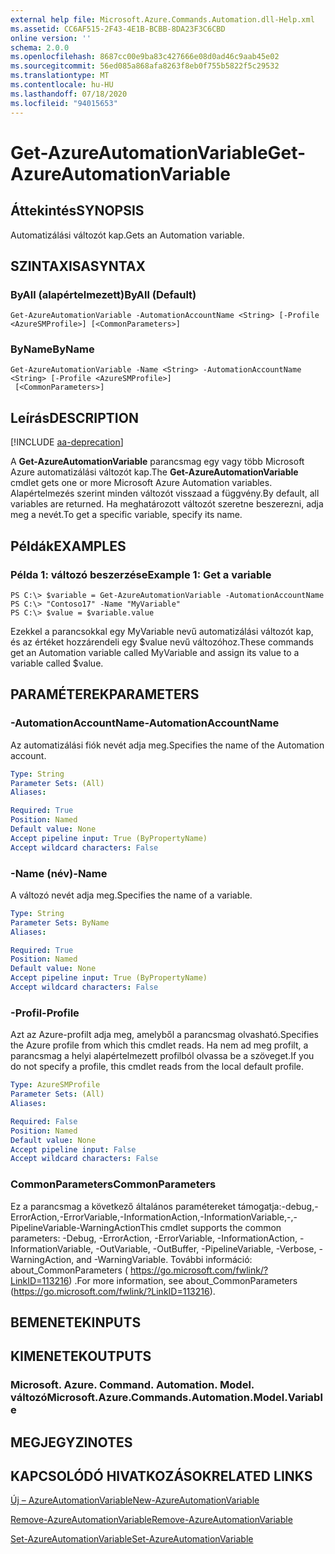 ```yaml
---
external help file: Microsoft.Azure.Commands.Automation.dll-Help.xml
ms.assetid: CC6AF515-2F43-4E1B-BCBB-8DA23F3C6CBD
online version: ''
schema: 2.0.0
ms.openlocfilehash: 8687cc00e9ba83c427666e08d0ad46c9aab45e02
ms.sourcegitcommit: 56ed085a868afa8263f8eb0f755b5822f5c29532
ms.translationtype: MT
ms.contentlocale: hu-HU
ms.lasthandoff: 07/18/2020
ms.locfileid: "94015653"
---
```

# <span data-ttu-id="9a101-101">Get-AzureAutomationVariable</span><span class="sxs-lookup"><span data-stu-id="9a101-101">Get-AzureAutomationVariable</span></span>

## <span data-ttu-id="9a101-102">Áttekintés</span><span class="sxs-lookup"><span data-stu-id="9a101-102">SYNOPSIS</span></span>

<span data-ttu-id="9a101-103">Automatizálási változót kap.</span><span class="sxs-lookup"><span data-stu-id="9a101-103">Gets an Automation variable.</span></span>

## <span data-ttu-id="9a101-104">SZINTAXISA</span><span class="sxs-lookup"><span data-stu-id="9a101-104">SYNTAX</span></span>

### <span data-ttu-id="9a101-105">ByAll (alapértelmezett)</span><span class="sxs-lookup"><span data-stu-id="9a101-105">ByAll (Default)</span></span>
```
Get-AzureAutomationVariable -AutomationAccountName <String> [-Profile <AzureSMProfile>] [<CommonParameters>]
```

### <span data-ttu-id="9a101-106">ByName</span><span class="sxs-lookup"><span data-stu-id="9a101-106">ByName</span></span>
```
Get-AzureAutomationVariable -Name <String> -AutomationAccountName <String> [-Profile <AzureSMProfile>]
 [<CommonParameters>]
```

## <span data-ttu-id="9a101-107">Leírás</span><span class="sxs-lookup"><span data-stu-id="9a101-107">DESCRIPTION</span></span>

[!INCLUDE [aa-deprecation](../include/aa-deprecation.md)]

<span data-ttu-id="9a101-108">A **Get-AzureAutomationVariable** parancsmag egy vagy több Microsoft Azure automatizálási változót kap.</span><span class="sxs-lookup"><span data-stu-id="9a101-108">The **Get-AzureAutomationVariable** cmdlet gets one or more Microsoft Azure Automation variables.</span></span>
<span data-ttu-id="9a101-109">Alapértelmezés szerint minden változót visszaad a függvény.</span><span class="sxs-lookup"><span data-stu-id="9a101-109">By default, all variables are returned.</span></span>
<span data-ttu-id="9a101-110">Ha meghatározott változót szeretne beszerezni, adja meg a nevét.</span><span class="sxs-lookup"><span data-stu-id="9a101-110">To get a specific variable, specify its name.</span></span>

## <span data-ttu-id="9a101-111">Példák</span><span class="sxs-lookup"><span data-stu-id="9a101-111">EXAMPLES</span></span>

### <span data-ttu-id="9a101-112">Példa 1: változó beszerzése</span><span class="sxs-lookup"><span data-stu-id="9a101-112">Example 1: Get a variable</span></span>
```
PS C:\> $variable = Get-AzureAutomationVariable -AutomationAccountName
PS C:\> "Contoso17" -Name "MyVariable"
PS C:\> $value = $variable.value
```

<span data-ttu-id="9a101-113">Ezekkel a parancsokkal egy MyVariable nevű automatizálási változót kap, és az értéket hozzárendeli egy $value nevű változóhoz.</span><span class="sxs-lookup"><span data-stu-id="9a101-113">These commands get an Automation variable called MyVariable and assign its value to a variable called $value.</span></span>

## <span data-ttu-id="9a101-114">PARAMÉTEREK</span><span class="sxs-lookup"><span data-stu-id="9a101-114">PARAMETERS</span></span>

### <span data-ttu-id="9a101-115">-AutomationAccountName</span><span class="sxs-lookup"><span data-stu-id="9a101-115">-AutomationAccountName</span></span>
<span data-ttu-id="9a101-116">Az automatizálási fiók nevét adja meg.</span><span class="sxs-lookup"><span data-stu-id="9a101-116">Specifies the name of the Automation account.</span></span>

```yaml
Type: String
Parameter Sets: (All)
Aliases: 

Required: True
Position: Named
Default value: None
Accept pipeline input: True (ByPropertyName)
Accept wildcard characters: False
```

### <span data-ttu-id="9a101-117">-Name (név)</span><span class="sxs-lookup"><span data-stu-id="9a101-117">-Name</span></span>
<span data-ttu-id="9a101-118">A változó nevét adja meg.</span><span class="sxs-lookup"><span data-stu-id="9a101-118">Specifies the name of a variable.</span></span>

```yaml
Type: String
Parameter Sets: ByName
Aliases: 

Required: True
Position: Named
Default value: None
Accept pipeline input: True (ByPropertyName)
Accept wildcard characters: False
```

### <span data-ttu-id="9a101-119">-Profil</span><span class="sxs-lookup"><span data-stu-id="9a101-119">-Profile</span></span>
<span data-ttu-id="9a101-120">Azt az Azure-profilt adja meg, amelyből a parancsmag olvasható.</span><span class="sxs-lookup"><span data-stu-id="9a101-120">Specifies the Azure profile from which this cmdlet reads.</span></span>
<span data-ttu-id="9a101-121">Ha nem ad meg profilt, a parancsmag a helyi alapértelmezett profilból olvassa be a szöveget.</span><span class="sxs-lookup"><span data-stu-id="9a101-121">If you do not specify a profile, this cmdlet reads from the local default profile.</span></span>

```yaml
Type: AzureSMProfile
Parameter Sets: (All)
Aliases: 

Required: False
Position: Named
Default value: None
Accept pipeline input: False
Accept wildcard characters: False
```

### <span data-ttu-id="9a101-122">CommonParameters</span><span class="sxs-lookup"><span data-stu-id="9a101-122">CommonParameters</span></span>
<span data-ttu-id="9a101-123">Ez a parancsmag a következő általános paramétereket támogatja:-debug,-ErrorAction,-ErrorVariable,-InformationAction,-InformationVariable,-,-PipelineVariable-WarningAction</span><span class="sxs-lookup"><span data-stu-id="9a101-123">This cmdlet supports the common parameters: -Debug, -ErrorAction, -ErrorVariable, -InformationAction, -InformationVariable, -OutVariable, -OutBuffer, -PipelineVariable, -Verbose, -WarningAction, and -WarningVariable.</span></span> <span data-ttu-id="9a101-124">További információ: about_CommonParameters ( https://go.microsoft.com/fwlink/?LinkID=113216) .</span><span class="sxs-lookup"><span data-stu-id="9a101-124">For more information, see about_CommonParameters (https://go.microsoft.com/fwlink/?LinkID=113216).</span></span>

## <span data-ttu-id="9a101-125">BEMENETEK</span><span class="sxs-lookup"><span data-stu-id="9a101-125">INPUTS</span></span>

## <span data-ttu-id="9a101-126">KIMENETEK</span><span class="sxs-lookup"><span data-stu-id="9a101-126">OUTPUTS</span></span>

### <span data-ttu-id="9a101-127">Microsoft. Azure. Command. Automation. Model. változó</span><span class="sxs-lookup"><span data-stu-id="9a101-127">Microsoft.Azure.Commands.Automation.Model.Variable</span></span>

## <span data-ttu-id="9a101-128">MEGJEGYZI</span><span class="sxs-lookup"><span data-stu-id="9a101-128">NOTES</span></span>

## <span data-ttu-id="9a101-129">KAPCSOLÓDÓ HIVATKOZÁSOK</span><span class="sxs-lookup"><span data-stu-id="9a101-129">RELATED LINKS</span></span>

[<span data-ttu-id="9a101-130">Új – AzureAutomationVariable</span><span class="sxs-lookup"><span data-stu-id="9a101-130">New-AzureAutomationVariable</span></span>](./New-AzureAutomationVariable.md)

[<span data-ttu-id="9a101-131">Remove-AzureAutomationVariable</span><span class="sxs-lookup"><span data-stu-id="9a101-131">Remove-AzureAutomationVariable</span></span>](./Remove-AzureAutomationVariable.md)

[<span data-ttu-id="9a101-132">Set-AzureAutomationVariable</span><span class="sxs-lookup"><span data-stu-id="9a101-132">Set-AzureAutomationVariable</span></span>](./Set-AzureAutomationVariable.md)


